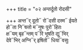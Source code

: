 +++
title = "०२ अन्तर्दूतो रोदसी"

+++
अन्त᳓र् दूतो᳓ रो᳓दसी दस्म᳓ ईयते  
हो᳓ता नि᳓षत्तो म᳓नुषः पुरो᳓हितः  
क्ष᳓यम् बृह᳓न्तम् प᳓रि भूषति द्यु᳓भिर्  
देवे᳓भिर् अग्नि᳓र् इषितो᳓ धिया᳓वसुः